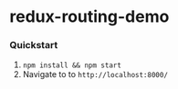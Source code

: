 # redux-routing-demo

### Quickstart
1. `npm install && npm start`
2. Navigate to to `http://localhost:8000/`
